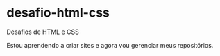 # desafio-html-css
 Desafios de HTML e CSS

Estou aprendendo a criar sites e agora vou gerenciar meus repositórios.